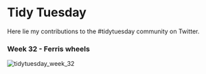 # Tidy Tuesday

Here lie my contributions to the #tidytuesday community on Twitter.

### Week 32 - Ferris wheels

![tidytuesday_week_32](https://user-images.githubusercontent.com/96138601/184208723-544d0c6b-051f-4f8e-88ba-b3b10f030c8d.png)
